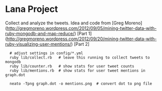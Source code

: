 Lana Project
============

Collect and analyze the tweets. Idea and code from [Greg Moreno]
(http://gregmoreno.wordpress.com/2012/09/05/mining-twitter-data-with-ruby-mongodb-and-map-reduce/) [Part 1]
(http://gregmoreno.wordpress.com/2012/09/20/mining-twitter-data-with-ruby-visualizing-user-mentions/) [Part 2]

```
  # adjust settings in config/*.yml
  ruby lib/collect.rb   # leave this running to collect tweets to mongodb
  ruby lib/counter.rb   # show stats for user tweet counts
  ruby lib/mentions.rb  # show stats for user tweet mentions in graph.dot

  neato -Tpng graph.dot -o mentions.png  # convert dot to png file
